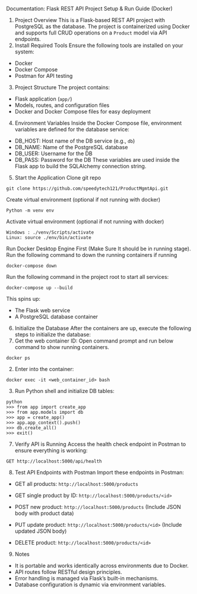 Documentation: Flask REST API Project Setup & Run Guide (Docker)
1. Project Overview
This is a Flask-based REST API project with PostgreSQL as the database. The project is containerized using Docker and supports full CRUD operations on a `Product` model via API endpoints.
2. Install Required Tools
Ensure the following tools are installed on your system:
- Docker
- Docker Compose
- Postman for API testing

3. Project Structure
The project contains:
- Flask application (`app/`)
- Models, routes, and configuration files
- Docker and Docker Compose files for easy deployment

4. Environment Variables
Inside the Docker Compose file, environment variables are defined for the database service:
- DB_HOST: Host name of the DB service (e.g., `db`)
- DB_NAME: Name of the PostgreSQL database
- DB_USER: Username for the DB
- DB_PASS: Password for the DB
These variables are used inside the Flask app to build the SQLAlchemy connection string.

5. Start the Application
Clone git repo
```
git clone https://github.com/speedytech121/ProductMgmtApi.git
```
Create virtual environment (optional if not running with docker)
```
Python -m venv env
```
Activate virtual environment (optional if not running with docker)
```
Windows : ./venv/Scripts/activate
Linux: source ./env/bin/activate
```
Run Docker Desktop Engine First (Make Sure It should be in running stage).
Run the following command to down the running containers if running
```
docker-compose down
```

Run the following command in the project root to start all services:
```
docker-compose up --build
```
This spins up:
- The Flask web service
- A PostgreSQL database container
6. Initialize the Database
After the containers are up, execute the following steps to initialize the database:
1. Get the web container ID:
Open command prompt and run below command to show running containers.
```
docker ps
```
2. Enter into the container:
```
docker exec -it <web_container_id> bash
```
3. Run Python shell and initialize DB tables:
```
python
>>> from app import create_app
>>> from app.models import db
>>> app = create_app()
>>> app.app_context().push()
>>> db.create_all()
>>> exit()
```
7. Verify API is Running
Access the health check endpoint in Postman to ensure everything is working:
```
GET http://localhost:5000/api/health
```
 

8. Test API Endpoints with Postman
Import these endpoints in Postman:
- GET all products:
  `http://localhost:5000/products`
 
- GET single product by ID:
  `http://localhost:5000/products/<id>`
 
- POST new product:
  `http://localhost:5000/products`
  (Include JSON body with product data)
 
- PUT update product:
  `http://localhost:5000/products/<id>`
  (Include updated JSON body)
 
- DELETE product:
  `http://localhost:5000/products/<id>`
 
9. Notes 
- It is portable and works identically across environments due to Docker.
- API routes follow RESTful design principles.
- Error handling is managed via Flask’s built-in mechanisms.
- Database configuration is dynamic via environment variables.
